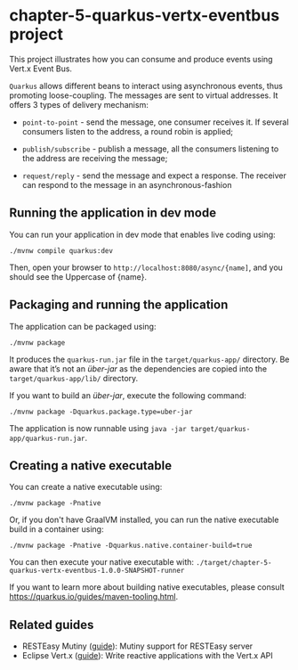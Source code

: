 chapter-5-quarkus-vertx-eventbus project
========================

This project illustrates how you can consume and produce events using Vert.x Event Bus.

`Quarkus` allows different beans to interact using asynchronous events, thus promoting loose-coupling. The messages are sent to virtual addresses. It offers 3 types of delivery mechanism:

* `point-to-point` - send the message, one consumer receives it. If several consumers listen to the address, a round robin is applied;

* `publish/subscribe` - publish a message, all the consumers listening to the address are receiving the message;

* `request/reply` - send the message and expect a response. The receiver can respond to the message in an asynchronous-fashion

## Running the application in dev mode

You can run your application in dev mode that enables live coding using:

```shell script
./mvnw compile quarkus:dev
```

Then, open your browser to `http://localhost:8080/async/{name]`, and you should see the Uppercase of {name}.

## Packaging and running the application

The application can be packaged using:
```shell script
./mvnw package
```
It produces the `quarkus-run.jar` file in the `target/quarkus-app/` directory.
Be aware that it’s not an _über-jar_ as the dependencies are copied into the `target/quarkus-app/lib/` directory.

If you want to build an _über-jar_, execute the following command:
```shell script
./mvnw package -Dquarkus.package.type=uber-jar
```

The application is now runnable using `java -jar target/quarkus-app/quarkus-run.jar`.

## Creating a native executable

You can create a native executable using: 
```shell script
./mvnw package -Pnative
```

Or, if you don't have GraalVM installed, you can run the native executable build in a container using: 
```shell script
./mvnw package -Pnative -Dquarkus.native.container-build=true
```

You can then execute your native executable with: `./target/chapter-5-quarkus-vertx-eventbus-1.0.0-SNAPSHOT-runner`

If you want to learn more about building native executables, please consult https://quarkus.io/guides/maven-tooling.html.

## Related guides

- RESTEasy Mutiny ([guide](https://quarkus.io/guides/getting-started-reactive#mutiny)): Mutiny support for RESTEasy server
- Eclipse Vert.x ([guide](https://quarkus.io/guides/vertx)): Write reactive applications with the Vert.x API
